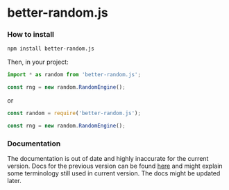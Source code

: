 # better-random.js

### How to install

```bash
npm install better-random.js
```

Then, in your project:

```js
import * as random from 'better-random.js';

const rng = new random.RandomEngine();
```
or
```js
const random = require('better-random.js');

const rng = new random.RandomEngine();
```

### Documentation

The documentation is out of date and highly inaccurate for the current version. Docs for the previous version can be found [here](https://thenonstopgamer.github.io/rng-plus.js/index.html) and might explain some terminology still used in current version. The docs might be updated later.